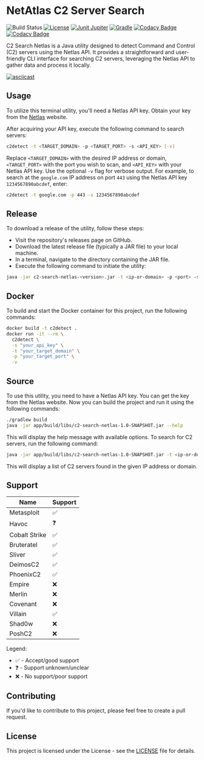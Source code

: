 # NetAtlas C2 Server Search

![Build Status](https://img.shields.io/github/actions/workflow/status/michael2to3/c2-search-netlas/build.yml?branch=main)
[![License](https://img.shields.io/github/license/michael2to3/pretty-caldav-politech-schedule?style=flat-square)](https://github.com/michael2to3/pretty-caldav-politech-schedule/blob/main/LICENSE)
[![Junit Jupiter](https://img.shields.io/badge/Junit-Jupiter-green?style=flat-square)](https://junit.org/junit5/)
[![Gradle](https://img.shields.io/badge/Gradle-blue?style=flat-square)](https://gradle.org/)
[![Codacy Badge](https://app.codacy.com/project/badge/Grade/6d3c2810e4f844fa989a987f84565b7d)](https://app.codacy.com/gh/michael2to3/c2-search-netlas/dashboard?utm_source=gh&utm_medium=referral&utm_content=&utm_campaign=Badge_grade)
[![Codacy Badge](https://app.codacy.com/project/badge/Coverage/6d3c2810e4f844fa989a987f84565b7d)](https://app.codacy.com/gh/michael2to3/c2-search-netlas/dashboard?utm_source=gh&utm_medium=referral&utm_content=&utm_campaign=Badge_coverage)

C2 Search Netlas is a Java utility designed to detect Command and Control (C2) servers using the Netlas API. It provides a straightforward and user-friendly CLI interface for searching C2 servers, leveraging the Netlas API to gather data and process it locally.

[![asciicast](https://asciinema.org/a/Q0g0ego8SK97elJvTHN5IXLzs.svg)](https://asciinema.org/a/Q0g0ego8SK97elJvTHN5IXLzs)

## Usage

To utilize this terminal utility, you'll need a Netlas API key. Obtain your key from the [Netlas](https://netlas.io) website.

After acquiring your API key, execute the following command to search servers:

```bash
c2detect -t <TARGET_DOMAIN> -p <TARGET_PORT> -s <API_KEY> [-v]
```
Replace `<TARGET_DOMAIN>` with the desired IP address or domain, `<TARGET_PORT>` with the port you wish to scan, and `<API_KEY>` with your Netlas API key.
Use the optional `-v` flag for verbose output.
For example, to search at the `google.com` IP address on port `443` using the Netlas API key `1234567890abcdef`, enter:
```bash
c2detect -t google.com -p 443 -s 1234567890abcdef
```

## Release
To download a release of the utility, follow these steps:

- Visit the repository's releases page on GitHub.
- Download the latest release file (typically a JAR file) to your local machine.
- In a terminal, navigate to the directory containing the JAR file.
- Execute the following command to initiate the utility:
```bash
java -jar c2-search-netlas-<version>.jar -t <ip-or-domain> -p <port> -s <your-netlas-api-key>
```

## Docker
To build and start the Docker container for this project, run the following commands:
```bash
docker build -t c2detect .
docker run -it --rm \
  c2detect \
  -s "your_api_key" \
  -t "your_target_domain" \
  -p "your_target_port" \
  -v
```

## Source

To use this utility, you need to have a Netlas API key. You can get the key from the Netlas website.
Now you can build the project and run it using the following commands:
```bash
./gradlew build
java -jar app/build/libs/c2-search-netlas-1.0-SNAPSHOT.jar --help
```
This will display the help message with available options.
To search for C2 servers, run the following command:
```bash
java -jar app/build/libs/c2-search-netlas-1.0-SNAPSHOT.jar -t <ip-or-domain> -p <port> -s <your-netlas-api-key>
```
This will display a list of C2 servers found in the given IP address or domain.

## Support

| Name                    | Support            |
|-------------------------|--------------------|
| Metasploit              | :white_check_mark: |
| Havoc                   | :question:         |
| Cobalt Strike           | :white_check_mark: |
| Bruteratel              | :white_check_mark: |
| Sliver                  | :white_check_mark: |
| DeimosC2                | :white_check_mark: |
| PhoenixC2               | :white_check_mark: |
| Empire                  | :x:                |
| Merlin                  | :x:                |
| Covenant                | :x:                |
| Villain                 | :white_check_mark: |
| Shad0w                  | :x:                |
| PoshC2                  | :x:                |

Legend:

- :white_check_mark: - Accept/good support
- :question: - Support unknown/unclear
- :x: - No support/poor support

## Contributing

If you'd like to contribute to this project, please feel free to create a pull request.

## License

This project is licensed under the License - see the [LICENSE](https://github.com/michael2to3/c2-search-netlas/blob/main/LICENSE) file for details.


